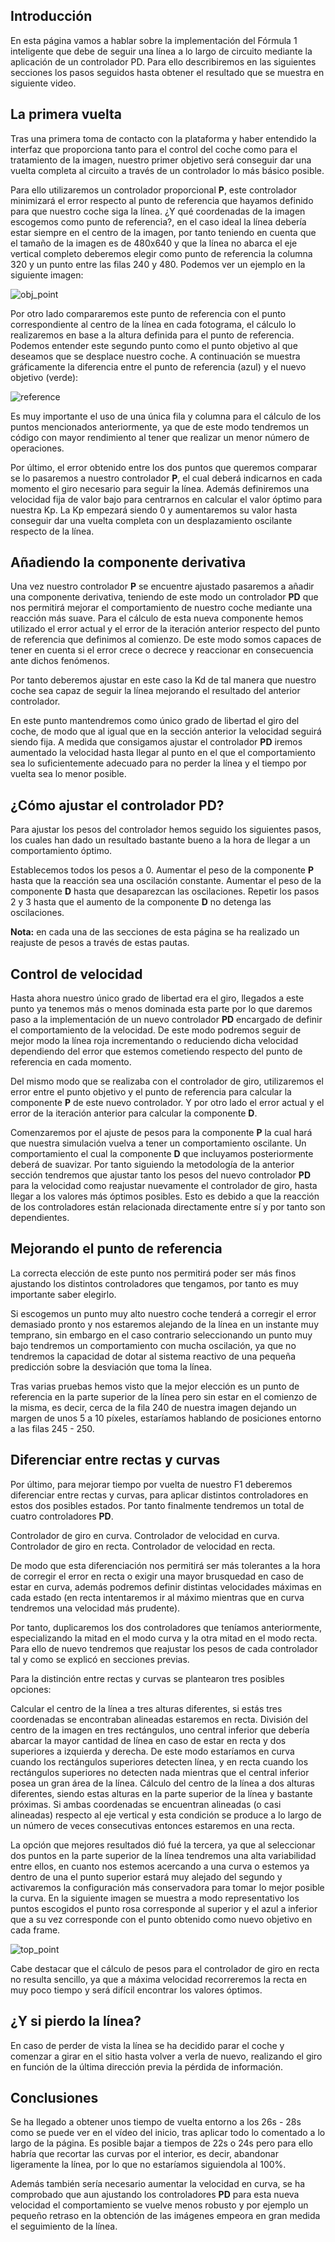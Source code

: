 ## Introducción

En esta página vamos a hablar sobre la implementación del Fórmula 1 inteligente que debe de seguir una línea a lo largo de circuito mediante la aplicación de un controlador PD. Para ello describiremos en las siguientes secciones los pasos seguidos hasta obtener el resultado que se muestra en siguiente video.

## La primera vuelta

Tras una primera toma de contacto con la plataforma y haber entendido la interfaz que proporciona tanto para el control del coche como para el tratamiento de la imagen, nuestro primer objetivo será conseguir dar una vuelta completa al circuito a través de un controlador lo más básico posible.

Para ello utilizaremos un controlador proporcional **P**, este controlador minimizará el error respecto al punto de referencia que hayamos definido para que nuestro coche siga la línea. ¿Y qué coordenadas de la imagen escogemos como punto de referencia?, en el caso ideal la línea debería estar siempre en el centro de la imagen, por tanto teniendo en cuenta que el tamaño de la imagen es de 480x640 y que la línea no abarca el eje vertical completo deberemos elegir como punto de referencia la columna 320 y un punto entre las filas 240 y 480. Podemos ver un ejemplo en la siguiente imagen:

![obj_point](https://github.com/garciamorenc/followline.github.io/blob/master/media/one_point.png)

Por otro lado compararemos este punto de referencia con el punto correspondiente al centro de la línea en cada fotograma, el cálculo lo realizaremos en base a la altura definida para el punto de referencia. Podemos entender este segundo punto como el punto objetivo al que deseamos que se desplace nuestro coche. A continuación se muestra gráficamente la diferencia entre el punto de referencia (azul) y el nuevo objetivo (verde):

![reference](https://github.com/garciamorenc/followline.github.io/blob/master/media/two_point.png)

Es muy importante el uso de una única fila y columna para el cálculo de los puntos mencionados anteriormente, ya que de este modo tendremos un código con mayor rendimiento al tener que realizar un menor número de operaciones.

Por último, el error obtenido entre los dos puntos que queremos comparar se lo pasaremos a nuestro controlador **P**, el cual deberá indicarnos en cada momento el giro necesario para seguir la línea. Además definiremos una velocidad fija de valor bajo para centrarnos en calcular el valor óptimo para nuestra Kp. La Kp empezará siendo 0 y aumentaremos su valor hasta conseguir dar una vuelta completa con un desplazamiento oscilante respecto de la línea.

## Añadiendo la componente derivativa

Una vez nuestro controlador **P** se encuentre ajustado pasaremos a añadir una componente derivativa, teniendo de este modo un controlador **PD** que nos permitirá mejorar el comportamiento de nuestro coche mediante una reacción más suave. Para el cálculo de esta nueva componente hemos utilizado el error actual y el error de la iteración anterior respecto del punto de referencia que definimos al comienzo. De este modo somos capaces de tener en cuenta si el error crece o decrece y reaccionar en consecuencia ante dichos fenómenos.

Por tanto deberemos ajustar en este caso la Kd de tal manera que nuestro coche sea capaz de seguir la línea mejorando el resultado del anterior controlador.

En este punto mantendremos como único grado de libertad el giro del coche, de modo que al igual que en la sección anterior la velocidad seguirá siendo fija. A medida que consigamos ajustar el controlador **PD** iremos aumentado la velocidad hasta llegar al punto en el que el comportamiento sea lo suficientemente adecuado para no perder la línea y el tiempo por vuelta sea lo menor posible.

## ¿Cómo ajustar el controlador PD?

Para ajustar los pesos del controlador hemos seguido los siguientes pasos, los cuales han dado un resultado bastante bueno a la hora de llegar a un comportamiento óptimo.

Establecemos todos los pesos a 0.
Aumentar el peso de la componente **P** hasta que la reacción sea una oscilación constante.
Aumentar el peso de la componente **D** hasta que desaparezcan las oscilaciones.
Repetir los pasos 2 y 3 hasta que el aumento de la componente **D** no detenga las oscilaciones.

**Nota:** en cada una de las secciones de esta página se ha realizado un reajuste de pesos a través de estas pautas.

## Control de velocidad

Hasta ahora nuestro único grado de libertad era el giro, llegados a este punto ya tenemos más o menos dominada esta parte por lo que daremos paso a la implementación de un nuevo controlador **PD** encargado de definir el comportamiento de la velocidad. De este modo podremos seguir de mejor modo la línea roja incrementando o reduciendo dicha velocidad dependiendo del error que estemos cometiendo respecto del punto de referencia en cada momento.

Del mismo modo que se realizaba con el controlador de giro, utilizaremos el error entre el punto objetivo y el punto de referencia para calcular la componente **P** de este nuevo controlador. Y por otro lado el error actual y el error de la iteración anterior para calcular la componente **D**.

Comenzaremos por el ajuste de pesos para la componente **P** la cual hará que nuestra simulación vuelva a tener un comportamiento oscilante. Un comportamiento el cual la componente **D** que incluyamos posteriormente deberá de suavizar. Por tanto siguiendo la metodología de la anterior sección tendremos que ajustar tanto los pesos del nuevo controlador **PD** para la velocidad como reajustar nuevamente el controlador de giro, hasta llegar a los valores más óptimos posibles. Esto es debido a que la reacción de los controladores están relacionada directamente entre sí y por tanto son dependientes.

## Mejorando el punto de referencia

La correcta elección de este punto nos permitirá poder ser más finos ajustando los distintos controladores que tengamos, por tanto es muy importante saber elegirlo. 

Si escogemos un punto muy alto nuestro coche tenderá a corregir el error demasiado pronto y nos estaremos alejando de la línea en un instante muy temprano, sin embargo en el caso contrario seleccionando un punto muy bajo tendremos un comportamiento con mucha oscilación, ya que no tendremos la capacidad de dotar al sistema reactivo de una pequeña predicción sobre la desviación que toma la línea.

Tras varias pruebas hemos visto que la mejor elección es un punto de referencia en la parte superior de la línea pero sin estar en el comienzo de la misma, es decir, cerca de la fila 240 de nuestra imagen dejando un margen de unos 5 a 10 píxeles, estaríamos hablando de posiciones entorno a las filas 245 - 250.

## Diferenciar entre rectas y curvas

Por último, para mejorar tiempo por vuelta de nuestro F1 deberemos diferenciar entre rectas y curvas, para aplicar distintos controladores en estos dos posibles estados. Por tanto finalmente tendremos un total de cuatro controladores **PD**.

Controlador de giro en curva.
Controlador de velocidad en curva.
Controlador de giro en recta.
Controlador de velocidad en recta.

De modo que esta diferenciación nos permitirá ser más tolerantes a la hora de corregir el error en recta o exigir una mayor brusquedad en caso de estar en curva, además podremos definir distintas velocidades máximas en cada estado (en recta intentaremos ir al máximo mientras que en curva tendremos una velocidad más prudente).

Por tanto, duplicaremos los dos controladores que teníamos anteriormente, especializando la mitad en el modo curva y la otra mitad en el modo recta. Para ello de nuevo tendremos que reajustar los pesos de cada controlador tal y como se explicó en secciones previas.

Para la distinción entre rectas y curvas se plantearon tres posibles opciones:

Calcular el centro de la línea a tres alturas diferentes, si estás tres coordenadas se encontraban alineadas estaremos en recta.
División del centro de la imagen en tres rectángulos, uno central inferior que debería abarcar la mayor cantidad de línea en caso de estar en recta y dos superiores a izquierda y derecha. De este modo estaríamos en curva cuando los rectángulos superiores detecten línea, y en recta cuando los rectángulos superiores no detecten nada mientras que el central inferior posea un gran área de la línea.
Cálculo del centro de la línea a dos alturas diferentes, siendo estas alturas en la parte superior de la línea y bastante próximas. Si ambas coordenadas se encuentran alineadas (o casi alineadas) respecto al eje vertical y esta condición se produce a lo largo de un número de veces consecutivas entonces estaremos en una recta.

La opción que mejores resultados dió fué la tercera, ya que al seleccionar dos puntos en la parte superior de la línea tendremos una alta variabilidad entre ellos, en cuanto nos estemos acercando a una curva o estemos ya dentro de una el punto superior estará muy alejado del segundo y activaremos la configuración más conservadora para tomar lo mejor posible la curva. En la siguiente imagen se muestra a modo representativo los puntos escogidos el punto rosa corresponde al superior y el azul a inferior que a su vez corresponde con el punto obtenido como nuevo objetivo en cada frame.

![top_point](https://github.com/garciamorenc/followline.github.io/blob/master/media/top_point.png)

Cabe destacar que el cálculo de pesos para el controlador de giro en recta no resulta sencillo, ya que a máxima velocidad recorreremos la recta en muy poco tiempo y será difícil encontrar los valores óptimos.

## ¿Y si pierdo la línea?

En caso de perder de vista la línea se ha decidido parar el coche y comenzar a girar en el sitio hasta volver a verla de nuevo, realizando el giro en función de la última dirección previa la pérdida de información.

## Conclusiones

Se ha llegado a obtener unos tiempo de vuelta entorno a los 26s - 28s como se puede ver en el vídeo del inicio, tras aplicar todo lo comentado a lo largo de la página. Es posible bajar a tiempos de 22s o 24s pero para ello habría que recortar las curvas por el interior, es decir, abandonar ligeramente la línea, por lo que no estaríamos siguiendola al 100%. 

Además también sería necesario aumentar la velocidad en curva, se ha comprobado que aun ajustando los controladores **PD** para esta nueva velocidad el comportamiento se vuelve menos robusto y por ejemplo un pequeño retraso en la obtención de las imágenes empeora en gran medida el seguimiento de la línea.
